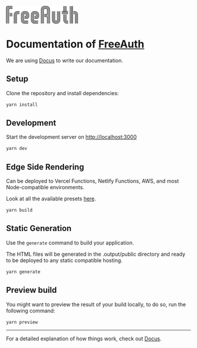 <img align="center" src="public/logo.png"/><br/>

# Documentation of [FreeAuth](https://github.com/decentfox/freeauth-api)

We are using [Docus](https://docus.dev) to write our documentation.

## Setup

Clone the repository and install dependencies:

```bash
yarn install
```

## Development

Start the development server on [http://localhost:3000](http://localhost:3000)

```bash
yarn dev
```

## Edge Side Rendering

Can be deployed to Vercel Functions, Netlify Functions, AWS, and most Node-compatible environments.

Look at all the available presets [here](https://nuxt.com/docs/getting-started/deployment#presets).

```bash
yarn build
```

## Static Generation

Use the `generate` command to build your application.

The HTML files will be generated in the .output/public directory and ready to be deployed to any static compatible hosting.

```bash
yarn generate
```

## Preview build

You might want to preview the result of your build locally, to do so, run the following command:

```bash
yarn preview
```

---

For a detailed explanation of how things work, check out [Docus](https://docus.dev).
